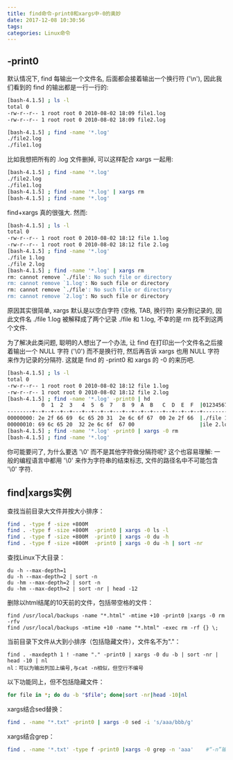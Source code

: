 ```yaml
---
title: find命令-print0和xargs中-0的奥妙
date: 2017-12-08 10:30:56
tags:
categories: Linux命令
---
```


## -print0

默认情况下, find 每输出一个文件名, 后面都会接着输出一个换行符 ('\n'), 因此我们看到的 find 的输出都是一行一行的:

```bash
[bash-4.1.5] ; ls -l
total 0
-rw-r--r-- 1 root root 0 2010-08-02 18:09 file1.log
-rw-r--r-- 1 root root 0 2010-08-02 18:09 file2.log

[bash-4.1.5] ; find -name '*.log'
./file2.log
./file1.log
```

比如我想把所有的 .log 文件删掉, 可以这样配合 xargs 一起用:
```bash
[bash-4.1.5] ; find -name '*.log'
./file2.log
./file1.log
[bash-4.1.5] ; find -name '*.log' | xargs rm
[bash-4.1.5] ; find -name '*.log'
```

 find+xargs 真的很强大. 然而:

 ```bash
[bash-4.1.5] ; ls -l
total 0
-rw-r--r-- 1 root root 0 2010-08-02 18:12 file 1.log
-rw-r--r-- 1 root root 0 2010-08-02 18:12 file 2.log
[bash-4.1.5] ; find -name '*.log'
./file 1.log
./file 2.log
[bash-4.1.5] ; find -name '*.log' | xargs rm
rm: cannot remove `./file': No such file or directory
rm: cannot remove `1.log': No such file or directory
rm: cannot remove `./file': No such file or directory
rm: cannot remove `2.log': No such file or directory
 ```

 原因其实很简单, xargs 默认是以空白字符 (空格, TAB, 换行符) 来分割记录的, 因此文件名 ./file 1.log 被解释成了两个记录 ./file 和 1.log, 不幸的是 rm 找不到这两个文件.
 
为了解决此类问题, 聪明的人想出了一个办法, 让 find 在打印出一个文件名之后接着输出一个 NULL 字符 ('\0') 而不是换行符, 然后再告诉 xargs 也用 NULL 字符来作为记录的分隔符. 这就是 find 的 -print0 和 xargs 的 -0 的来历吧.

```bash
[bash-4.1.5] ; ls -l
total 0
-rw-r--r-- 1 root root 0 2010-08-02 18:12 file 1.log
-rw-r--r-- 1 root root 0 2010-08-02 18:12 file 2.log
[bash-4.1.5] ; find -name '*.log' -print0 | hd
           0  1  2  3   4  5  6  7   8  9  A  B   C  D  E  F  |0123456789ABCDEF|
--------+--+--+--+--+---+--+--+--+---+--+--+--+---+--+--+--+--+----------------|
00000000: 2e 2f 66 69  6c 65 20 31  2e 6c 6f 67  00 2e 2f 66  |./file 1.log../f|
00000010: 69 6c 65 20  32 2e 6c 6f  67 00                     |ile 2.log.      |
[bash-4.1.5] ; find -name '*.log' -print0 | xargs -0 rm
[bash-4.1.5] ; find -name '*.log'
```

你可能要问了, 为什么要选 '\0' 而不是其他字符做分隔符呢? 这个也容易理解: 一般的编程语言中都用 '\0' 来作为字符串的结束标志, 文件的路径名中不可能包含 '\0' 字符.


## find|xargs实例

查找当前目录大文件并按大小排序：
```bash
find . -type f -size +800M
find . -type f -size +800M  -print0 | xargs -0 ls -l
find . -type f -size +800M  -print0 | xargs -0 du -h
find . -type f -size +800M  -print0 | xargs -0 du -h | sort -nr
```

查找Linux下大目录：
```base
du -h --max-depth=1
du -h --max-depth=2 | sort -n
du -hm --max-depth=2 | sort -n
du -hm --max-depth=2 | sort -nr | head -12
```

删除以html结尾的10天前的文件，包括带空格的文件：
```base
find /usr/local/backups -name "*.html" -mtime +10 -print0 |xargs -0 rm -rfv
find /usr/local/backups -mtime +10 -name "*.html" -exec rm -rf {} \;
```

当前目录下文件从大到小排序（包括隐藏文件），文件名不为"."：
```base
find . -maxdepth 1 ! -name "." -print0 | xargs -0 du -b | sort -nr | head -10 | nl
nl：可以为输出列加上编号,与cat -n相似，但空行不编号
```

以下功能同上，但不包括隐藏文件：
```bash
for file in *; do du -b "$file"; done|sort -nr|head -10|nl
```

xargs结合sed替换：
```bash
find . -name "*.txt" -print0 | xargs -0 sed -i 's/aaa/bbb/g'
```

xargs结合grep：
```bash
find . -name '*.txt' -type f -print0 |xargs -0 grep -n 'aaa'    #“-n”输出行号
```